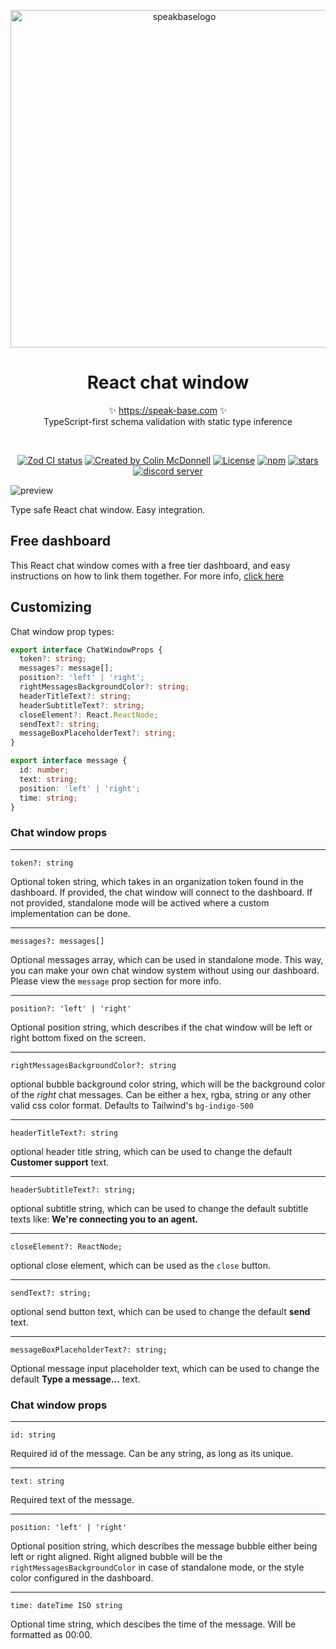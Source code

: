 
<p align="center">
<img width="540" alt="speakbaselogo" src="https://user-images.githubusercontent.com/36661261/232208922-3e6eafe0-5ef4-4b42-9ca0-c2a0b48cf2dd.png">
  <h1 align="center">React chat window</h1>
  <p align="center">
    ✨ <a href="https://speak-base.com">https://speak-base.com</a> ✨
    <br/>
    TypeScript-first schema validation with static type inference
  </p>
</p>
<br/>
<p align="center">
<a href="https://github.com/colinhacks/zod/actions?query=branch%3Amaster"><img src="https://github.com/colinhacks/zod/actions/workflows/test.yml/badge.svg?event=push&branch=master" alt="Zod CI status" /></a>
<a href="https://twitter.com/colinhacks" rel="nofollow"><img src="https://img.shields.io/badge/created%20by-@colinhacks-4BBAAB.svg" alt="Created by Colin McDonnell"></a>
<a href="https://opensource.org/licenses/MIT" rel="nofollow"><img src="https://img.shields.io/github/license/colinhacks/zod" alt="License"></a>
<a href="https://www.npmjs.com/package/zod" rel="nofollow"><img src="https://img.shields.io/npm/dw/zod.svg" alt="npm"></a>
<a href="https://www.npmjs.com/package/zod" rel="nofollow"><img src="https://img.shields.io/github/stars/colinhacks/zod" alt="stars"></a>
<a href="https://discord.gg/KaSRdyX2vc" rel="nofollow"><img src="https://img.shields.io/discord/893487829802418277?label=Discord&logo=discord&logoColor=white" alt="discord server"></a>
</p>

![preview](https://user-images.githubusercontent.com/36661261/232208589-6be1bb8d-bd2c-4dd1-bca5-2e96fa681173.png)

Type safe React chat window. Easy integration. 


## Free dashboard

This React chat window comes with a free tier dashboard, and easy instructions on how to link them together. 
For more info, [click here](https://speak-base.com)

## Customizing 

Chat window prop types:

```ts
export interface ChatWindowProps {
  token?: string;
  messages?: message[];
  position?: 'left' | 'right';
  rightMessagesBackgroundColor?: string;
  headerTitleText?: string;
  headerSubtitleText?: string;
  closeElement?: React.ReactNode;
  sendText?: string;
  messageBoxPlaceholderText?: string;
}

export interface message {
  id: number;
  text: string;
  position: 'left' | 'right';
  time: string;
}
```

### Chat window props

--------------

```
token?: string
```

Optional token string, which takes in an organization token found in the dashboard. If provided, the chat window will connect to the dashboard. If not provided, standalone mode will be actived where a custom implementation can be done. 

--------------
```
messages?: messages[]
```

Optional messages array, which can be used in standalone mode. This way, you can make your own chat window system without using our dashboard.
Please view the ```message``` prop section for more info.

--------------
```
position?: 'left' | 'right'
```

Optional position string, which describes if the chat window will be left or right bottom fixed on the screen.


--------------
```
rightMessagesBackgroundColor?: string
```

optional bubble background color string, which will be the background color of the _right_ chat messages. Can be either a hex, rgba, string or any other valid css color format. Defaults to Tailwind's ```bg-indigo-500```

--------------
```
headerTitleText?: string
```

optional header title string, which can be used to change the default **Customer support** text.

--------------
```
headerSubtitleText?: string;
```

optional subtitle string, which can be used to change the default subtitle texts like: **We're connecting you to an agent.**

--------------
```
closeElement?: ReactNode;
```

optional close element, which can be used as the ```close``` button.

--------------
```
sendText?: string;
```

optional send button text, which can be used to change the default **send** text.


--------------
```
messageBoxPlaceholderText?: string;
```

Optional message input placeholder text, which can be used to change the default **Type a message...** text.


### Chat window props

--------------

```
id: string
```

Required id of the message. Can be any string, as long as its unique.

--------------
```
text: string
```

Required text of the message. 

--------------
```
position: 'left' | 'right'
```

Optional position string, which describes the message bubble either being left or right aligned. Right aligned bubble will be the ```rightMessagesBackgroundColor``` in case of standalone mode, or the style color configured in the dashboard.

--------------
```
time: dateTime ISO string
```

Optional time string, which descibes the time of the message. Will be formatted as 00:00.